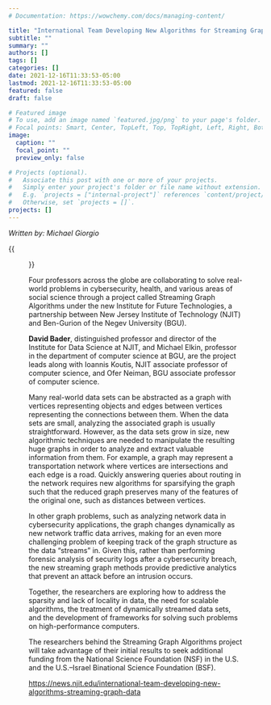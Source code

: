 ```yaml
---
# Documentation: https://wowchemy.com/docs/managing-content/

title: "International Team Developing New Algorithms for Streaming Graph Data"
subtitle: ""
summary: ""
authors: []
tags: []
categories: []
date: 2021-12-16T11:33:53-05:00
lastmod: 2021-12-16T11:33:53-05:00
featured: false
draft: false

# Featured image
# To use, add an image named `featured.jpg/png` to your page's folder.
# Focal points: Smart, Center, TopLeft, Top, TopRight, Left, Right, BottomLeft, Bottom, BottomRight.
image:
  caption: ""
  focal_point: ""
  preview_only: false

# Projects (optional).
#   Associate this post with one or more of your projects.
#   Simply enter your project's folder or file name without extension.
#   E.g. `projects = ["internal-project"]` references `content/project/deep-learning/index.md`.
#   Otherwise, set `projects = []`.
projects: []
---
```


*Written by: Michael Giorgio*

{{<figure src="Graphs.png" caption="Streaming Graph Algorithms">}}

Four professors across the globe are collaborating to solve real-world problems in cybersecurity, health, and various areas of social science through a project called Streaming Graph Algorithms under the new Institute for Future Technologies, a partnership between New Jersey Institute of Technology (NJIT) and Ben-Gurion of the Negev University (BGU).

**David Bader**, distinguished professor and director of the Institute for Data Science at NJIT, and Michael Elkin,  professor in the department of computer science at BGU, are the project leads along with Ioannis Koutis, NJIT associate professor of computer science, and Ofer Neiman, BGU associate professor of computer science.

Many real-world data sets can be abstracted as a graph with vertices representing objects and edges between vertices representing the connections between them. When the data sets are small, analyzing the associated graph is usually straightforward.  However, as the data sets grow in size, new algorithmic techniques are needed to manipulate the resulting huge graphs in order to analyze and extract valuable information from them. For example, a graph may represent a transportation network where vertices are intersections and each edge is a road.  Quickly answering queries about routing in the network requires new algorithms for sparsifying the graph such that the reduced graph preserves many of the features of the original one, such as distances between vertices.

In other graph problems, such as analyzing network data in cybersecurity applications, the graph changes dynamically as new network traffic data arrives, making for an even more challenging problem of keeping track of the graph structure as the data “streams” in. Given this, rather than performing forensic analysis of security logs after a cybersecurity breach, the new streaming graph methods provide predictive analytics that prevent an attack before an intrusion occurs.

Together, the researchers are exploring how to address the sparsity and lack of locality in data, the need for scalable algorithms, the treatment of dynamically streamed data sets, and the development of frameworks for solving such problems on high-performance computers.

The researchers behind the Streaming Graph Algorithms project will take advantage of their initial results to seek additional funding from the National Science Foundation (NSF) in the U.S. and the U.S.–Israel Binational Science Foundation (BSF).

https://news.njit.edu/international-team-developing-new-algorithms-streaming-graph-data
